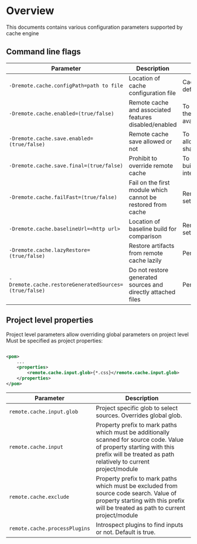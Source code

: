 <!---
 Licensed to the Apache Software Foundation (ASF) under one or more
 contributor license agreements.  See the NOTICE file distributed with
 this work for additional information regarding copyright ownership.
 The ASF licenses this file to You under the Apache License, Version 2.0
 (the "License"); you may not use this file except in compliance with
 the License.  You may obtain a copy of the License at

      http://www.apache.org/licenses/LICENSE-2.0

 Unless required by applicable law or agreed to in writing, software
 distributed under the License is distributed on an "AS IS" BASIS,
 WITHOUT WARRANTIES OR CONDITIONS OF ANY KIND, either express or implied.
 See the License for the specific language governing permissions and
 limitations under the License.
-->

# Overview

This documents contains various configuration parameters supported by cache engine

## Command line flags

| Parameter   | Description | Usage Scenario |
| ----------- | ----------- | ----------- |
| `-Dremote.cache.configPath=path to file`               | Location of cache configuration file                         | Cache config is not in default location |
| `-Dremote.cache.enabled=(true/false)`                 | Remote cache and associated features disabled/enabled         | To remove noise from logs then remote cache is not available |
| `-Dremote.cache.save.enabled=(true/false)`            | Remote cache save allowed or not                              | To designate nodes which allowed to push in remote shared cache |
| `-Dremote.cache.save.final=(true/false)`              | Prohibit to override remote cache                             | To ensure that reference build is not overridden by interim build |
| `-Dremote.cache.failFast=(true/false)`                | Fail on the first module which cannot be restored from cache  | Remote cache setup/tuning/troubleshooting |
| `-Dremote.cache.baselineUrl=<http url>`               | Location of baseline build for comparison                     | Remote cache setup/tuning/troubleshooting |
| `-Dremote.cache.lazyRestore=(true/false)`             | Restore artifacts from remote cache lazily                    | Performance optimization |
| `-Dremote.cache.restoreGeneratedSources=(true/false)` | Do not restore generated sources and directly attached files  | Performance optimization |

## Project level properties

Project level parameters allow overriding global parameters on project level Must be specified as project properties:

```xml

<pom>
    ...
    <properties>
        <remote.cache.input.glob>{*.css}</remote.cache.input.glob>
    </properties>
</pom>
```

| Parameter                     | Description |
| ----------------------------- | ----------- |
| `remote.cache.input.glob`     | Project specific glob to select sources. Overrides global glob. |
| `remote.cache.input`          | Property prefix to mark paths which must be additionally scanned for source code. Value of property starting with this prefix will be treated as path relatively to current project/module |
| `remote.cache.exclude`        | Property prefix to mark paths which must be excluded from source code search. Value of property starting with this prefix will be treated as path to current project/module  |
| `remote.cache.processPlugins` | Introspect plugins to find inputs or not. Default is true. |
